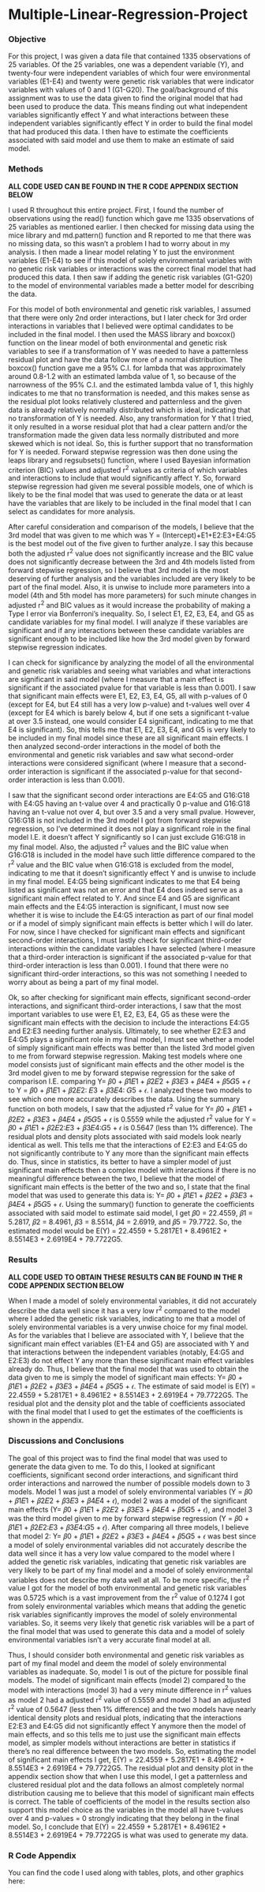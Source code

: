 # Multiple-Linear-Regression-Project

### Objective 

For this project, I was given a data file that contained 1335 observations of 25
variables. Of the 25 variables, one was a dependent variable (Y), and twenty-four were
independent variables of which four were environmental variables (E1-E4) and twenty were
genetic risk variables that were indicator variables with values of 0 and 1 (G1-G20). The
goal/background of this assignment was to use the data given to find the original model that had been used to produce the data. This means finding out what independent variables significantly effect Y and what interactions between these independent variables significantly effect Y in order to build the final model that had produced this data. I then have to estimate the coefficients associated with said model and use them to make an estimate of said model. 

### Methods
**ALL CODE USED CAN BE FOUND IN THE R CODE APPENDIX SECTION BELOW**

I used R throughout this entire project. First, I found the number of observations using the read() function which gave me 1335 observations of 25 variables as mentioned earlier. I then checked for missing data using the mice library and md.pattern() function and R reported to me that there was no missing data, so this wasn’t a problem I had to worry about in my analysis. I then made a linear model relating Y to just the environment variables (E1-E4) to see if this model of solely environmental variables with no genetic risk variables or interactions was the correct final model that had produced this data. I then saw if adding the genetic risk variables (G1-G20) to the model of environmental variables made a better model for describing the data.

For this model of both environmental and genetic risk variables, I assumed that there were only 2nd order interactions, but I later check for 3rd order interactions in variables that I believed were optimal candidates to be included in the final model. I then used the MASS library and boxcox() function on the linear model of both environmental and genetic risk variables to see if a transformation of Y was needed to have a patternless residual plot and have the data follow more of a normal distribution. The boxcox() function gave me a 95% C.I. for lambda that was approximately around 0.8-1.2 with an estimated lambda value of 1, so because of the narrowness of the 95% C.I. and the estimated lambda value of 1, this highly indicates to me that no transformation is needed, and this makes sense as the residual plot looks relatively clustered and patternless and the given data is already relatively normally distributed which is ideal, indicating that no transformation of Y is needed. Also, any transformation for Y that I tried, it only resulted in a worse residual plot that had a clear pattern and/or the transformation made the given data less normally distributed and more skewed which is not ideal. So, this is further support that no transformation for Y is needed. Forward stepwise regression was then done using the leaps library and regsubsets() function, where I used Bayesian information criterion (BIC) values and adjusted r<sup>2</sup> 
values as criteria of which variables and interactions to include that would significantly affect Y. So, forward stepwise regression had given me several possible models, one of which is likely to be the final model that was used to generate the data or at least have the variables that are likely to be included in the final model that I can select as candidates for more analysis. 

After careful consideration and comparison of the models, I believe that the 3rd model that was given to me which was Y = (Intercept)+E1+E2:E3+E4:G5 is the best model out of the five given to further analyze. I say this because both the adjusted r<sup>2</sup> value does not significantly increase and the BIC value does not significantly decrease between the 3rd and 4th models listed from forward stepwise regression, so I believe that 3rd model is the most deserving of further analysis and the variables included are very likely to be part of the final model. Also, it is unwise to include more parameters into a model (4th and 5th model has more parameters) for such minute changes in adjusted r<sup>2</sup>  and BIC values as it would increase the probability of making a Type I error via Bonferroni’s inequality. So, I select E1, E2, E3, E4, and G5 as candidate variables for my final model. I will analyze if these variables are significant and if any interactions between these candidate variables are significant enough to be included like how the 3rd model given by forward stepwise regression indicates. 

I can check for significance by analyzing the model of all the environmental and genetic risk variables and seeing what variables and what interactions are significant in said model (where I measure that a main effect is significant if the associated pvalue for that variable is less than 0.001). I saw that significant main effects were E1, E2, E3, E4, G5, all with p-values of 0 (except for E4, but E4 still has a very low p-value) and t-values well over 4 (except for E4 which is barely below 4, but if one sets a significant t-value at over 3.5 instead, one would consider E4 significant, indicating to me that E4 is significant). So, this tells me that E1, E2, E3, E4, and G5 is very likely to be included in my final model since these are all significant main effects. I then analyzed second-order interactions in the model of both the environmental and genetic risk variables and saw what second-order interactions were considered significant (where I measure that a second-order interaction is significant if the associated p-value for that second-order interaction is less than 0.001). 

I saw that the significant second order interactions are E4:G5 and G16:G18 with E4:G5 having an t-value over 4 and practically 0 p-value and G16:G18 having an t-value not over 4, but over 3.5 and a very small pvalue. However, G16:G18 is not included in the 3rd model I got from forward stepwise regression, so I’ve determined it does not play a significant role in the final model I.E. it doesn’t affect Y significantly so I can just exclude G16:G18 in my final model. Also, the adjusted r<sup>2</sup>  values and the BIC value when G16:G18 is included in the model have such little difference compared to the r<sup>2</sup> 
value and the BIC value when G16:G18 is excluded from the model, indicating to me that it doesn’t significantly effect Y and is unwise to include in my final model. E4:G5 being significant indicates to me that E4 being listed as significant was not an error and that E4 does indeed serve as a significant main effect related to Y. And since E4 and G5 are significant main effects and the E4:G5 interaction is significant, I must now see whether it is wise to include the E4:G5 interaction as part of our final model or if a model of simply significant main effects is better which I will do later. For now, since I have checked for
significant main effects and significant second-order interactions, I must lastly check for significant third-order interactions within the candidate variables I have selected (where I
measure that a third-order interaction is significant if the associated p-value for that third-order interaction is less than 0.001). I found that there were no significant third-order interactions, so this was not something I needed to worry about as being a part of my final model. 

Ok, so after checking for significant main effects, significant second-order interactions, and significant third-order interactions, I saw that the most important variables to use were E1, E2, E3, E4, G5 as these were the significant main effects with the decision to include the interactions E4:G5 and E2:E3 needing further analysis. Ultimately, to see whether E2:E3 and E4:G5 plays a significant role in my final model, I must see whether a model of simply significant main effects was better than the listed 3rd model given to me from forward stepwise regression. Making test models where one model consists just of significant main effects and the other model is the 3rd model given to me by forward stepwise regression for the sake of comparison I.E. comparing Y= 𝛽0 + 𝛽1𝐸1 + 𝛽2𝐸2 + 𝛽3𝐸3 + 𝛽4𝐸4 + 𝛽5𝐺5 + 𝜖 to Y = 𝛽0 + 𝛽1𝐸1 + 𝛽2𝐸2: 𝐸3 + 𝛽3𝐸4: 𝐺5 + 𝜖. I analyzed these two models to see which one more accurately describes the data. Using the summary function on both models, I saw that the adjusted r<sup>2</sup> value for Y= 𝛽0 + 𝛽1𝐸1 + 𝛽2𝐸2 + 𝛽3𝐸3 + 𝛽4𝐸4 + 𝛽5𝐺5 + 𝜖 is 0.5559 while the adjusted r<sup>2</sup> value for Y = 𝛽0 + 𝛽1𝐸1 + 𝛽2𝐸2:𝐸3 + 𝛽3𝐸4:𝐺5 + 𝜖 is 0.5647 (less than 1% difference). The residual plots and density plots associated with said models look nearly identical as well. This tells me that the interactions of E2:E3 and E4:G5 do not significantly contribute to Y any more than the significant main effects do. Thus, since in statistics, its better to have a simpler model of just significant main effects then a complex model with interactions if there is no meaningful difference between the two, I believe that the model of significant main effects is the better of the two and so, I state that the final model that was used to generate this data is: Y= 𝛽0 + 𝛽1𝐸1 + 𝛽2𝐸2 + 𝛽3𝐸3 + 𝛽4𝐸4 + 𝛽5𝐺5 + 𝜖. Using the summary() function to generate the coefficients associated with said model to estimate said model, I get 𝛽0 = 22.4559, 𝛽1 = 5.2817, 𝛽2 = 8.4961, 𝛽3 = 8.5514, 𝛽4 = 2.6919, and 𝛽5 = 79.7722. So, the estimated model would be E(Y) = 22.4559 + 5.2817E1 + 8.4961E2 + 8.5514E3 + 2.6919E4 + 79.7722G5.

### Results
**ALL CODE USED TO OBTAIN THESE RESULTS CAN BE FOUND IN THE R CODE APPENDIX SECTION BELOW**

When I made a model of solely environmental variables, it did not accurately describe the data well since it has a very low r<sup>2</sup> compared to the model where I added the genetic risk variables, indicating to me that a model of solely environmental variables is a very unwise choice for my final model. As for the variables that I believe are associated with Y, I believe that the significant main effect variables (E1-E4 and G5) are associated with Y and that interactions between the independent variables (notably, E4:G5 and E2:E3) do not effect Y any more than these significant main effect variables already do. Thus, I believe that the final model that was used to obtain the data given to me is simply the model of significant main effects: Y= 𝛽0 + 𝛽1𝐸1 + 𝛽2𝐸2 + 𝛽3𝐸3 + 𝛽4𝐸4 + 𝛽5𝐺5 + 𝜖. The estimate of said model is E(Y) = 22.4559 + 5.2817E1 + 8.4961E2 + 8.5514E3 + 2.6919E4 + 79.7722G5. The residual plot and the density plot and the table of coefficients associated with the final model that I used to get the estimates of the coefficients is shown in the appendix. 

### Discussions and Conclusions
The goal of this project was to find the final model that was used to generate the data given to me. To do this, I looked at significant coefficients, significant second order interactions, and significant third order interactions and narrowed the number of possible models down to 3 models. Model 1 was just a model of solely environmental variables (Y = 𝛽0 + 𝛽1𝐸1 + 𝛽2𝐸2 + 𝛽3𝐸3 + 𝛽4𝐸4 + 𝜖), model 2 was a model of the significant main effects (Y= 𝛽0 + 𝛽1𝐸1 + 𝛽2𝐸2 + 𝛽3𝐸3 + 𝛽4𝐸4 + 𝛽5𝐺5 + 𝜖), and model 3 was the third model given to me by forward stepwise regression (Y = 𝛽0 + 𝛽1𝐸1 + 𝛽2𝐸2:𝐸3 + 𝛽3𝐸4:𝐺5 + 𝜖). After
comparing all three models, I believe that model 2: Y= 𝛽0 + 𝛽1𝐸1 + 𝛽2𝐸2 + 𝛽3𝐸3 + 𝛽4𝐸4 + 𝛽5𝐺5 + 𝜖 was best since a model of solely environmental variables did not accurately describe the data well since it has a very low  value compared to the model where I added the genetic risk variables, indicating that genetic risk variables are very likely to be part of my final model and a model of solely environmental variables does not describe my data well at all. To be more specific, the r<sup>2</sup> value I got for the model of both environmental and genetic risk variables was 0.5725 which is a vast improvement from the r<sup>2</sup> value of 0.1274 I got from solely environmental variables which means that adding the genetic risk variables significantly improves the model of solely environmental variables. So, it seems very likely that genetic risk variables will be a part of the final model that was used to generate this data and a model of solely environmental variables isn’t a very accurate final model at all. 

Thus, I should consider both environmental and genetic risk variables as part of my final model and deem the model of solely environmental variables as inadequate. So, model 1 is out of the picture for possible final models. The model of significant main effects (model 2) compared to the model with interactions (model 3) had a very minute difference in r<sup>2</sup> values as model 2 had a adjusted r<sup>2</sup> value of 0.5559 and model 3 had an adjusted r<sup>2</sup> value of 0.5647 (less then 1% difference) and the two models have nearly identical density plots and residual plots, indicating that the interactions E2:E3 and E4:G5 did not significantly effect Y anymore then the model of main effects, and so this tells me to just use the significant main effects model, as simpler models without interactions are better in statistics if there’s no real difference between the two models. So, estimating the model of significant main effects I get, E(Y) = 22.4559 + 5.2817E1 + 8.4961E2 + 8.5514E3 + 2.6919E4 + 79.7722G5. The residual plot and density plot in the appendix section show that when I use this model, I get a patternless and clustered residual plot and the data follows an almost completely normal distribution causing me to believe that this model of significant main effects is correct. The table of coefficients of the model in the results section also support this model choice as the variables in the model all have t-values over 4 and p-values = 0 strongly indicating that they belong in the final model. So, I conclude that E(Y) = 22.4559 + 5.2817E1 + 8.4961E2 + 8.5514E3 + 2.6919E4 + 79.7722G5 is what was used to generate my data.

### R Code Appendix
You can find the code I used along with tables, plots, and other graphics here:
